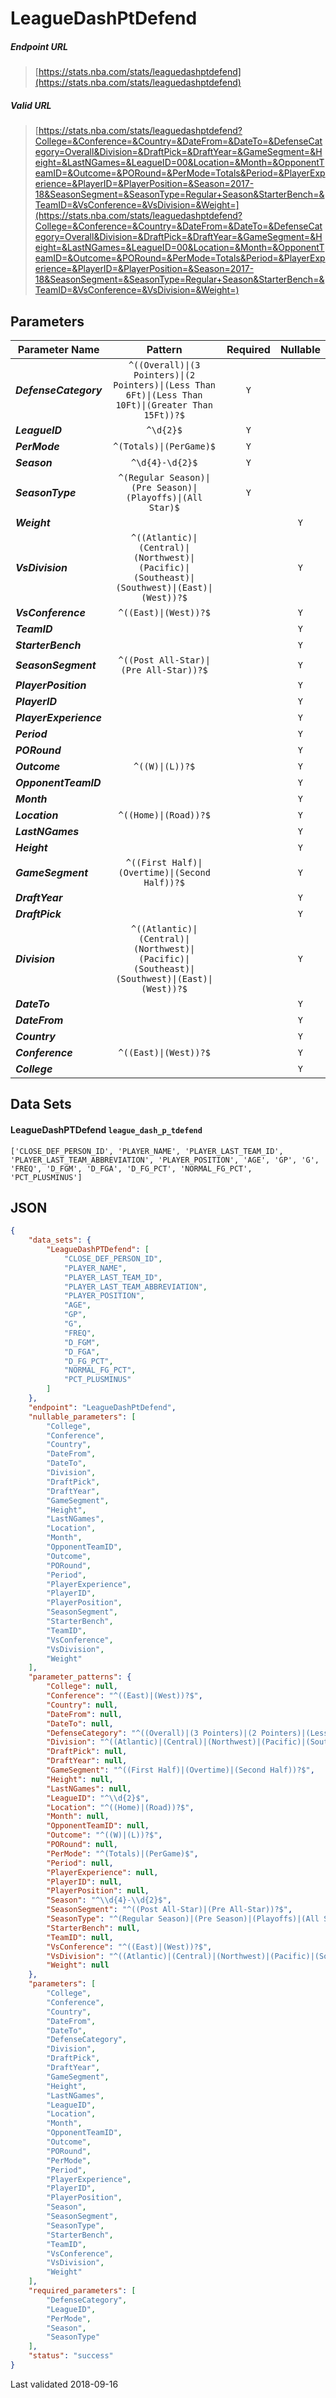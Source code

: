 # LeagueDashPtDefend

##### Endpoint URL
>[https://stats.nba.com/stats/leaguedashptdefend](https://stats.nba.com/stats/leaguedashptdefend)

##### Valid URL
>[https://stats.nba.com/stats/leaguedashptdefend?College=&Conference=&Country=&DateFrom=&DateTo=&DefenseCategory=Overall&Division=&DraftPick=&DraftYear=&GameSegment=&Height=&LastNGames=&LeagueID=00&Location=&Month=&OpponentTeamID=&Outcome=&PORound=&PerMode=Totals&Period=&PlayerExperience=&PlayerID=&PlayerPosition=&Season=2017-18&SeasonSegment=&SeasonType=Regular+Season&StarterBench=&TeamID=&VsConference=&VsDivision=&Weight=](https://stats.nba.com/stats/leaguedashptdefend?College=&Conference=&Country=&DateFrom=&DateTo=&DefenseCategory=Overall&Division=&DraftPick=&DraftYear=&GameSegment=&Height=&LastNGames=&LeagueID=00&Location=&Month=&OpponentTeamID=&Outcome=&PORound=&PerMode=Totals&Period=&PlayerExperience=&PlayerID=&PlayerPosition=&Season=2017-18&SeasonSegment=&SeasonType=Regular+Season&StarterBench=&TeamID=&VsConference=&VsDivision=&Weight=)

## Parameters
Parameter Name | Pattern | Required | Nullable
------------ | :-----------: | :---: | :---:
_**DefenseCategory**_ | `^((Overall)\|(3 Pointers)\|(2 Pointers)\|(Less Than 6Ft)\|(Less Than 10Ft)\|(Greater Than 15Ft))?$` | `Y` |  | 
_**LeagueID**_ | `^\d{2}$` | `Y` |  | 
_**PerMode**_ | `^(Totals)\|(PerGame)$` | `Y` |  | 
_**Season**_ | `^\d{4}-\d{2}$` | `Y` |  | 
_**SeasonType**_ | `^(Regular Season)\|(Pre Season)\|(Playoffs)\|(All Star)$` | `Y` |  | 
_**Weight**_ |  |  | `Y` | 
_**VsDivision**_ | `^((Atlantic)\|(Central)\|(Northwest)\|(Pacific)\|(Southeast)\|(Southwest)\|(East)\|(West))?$` |  | `Y` | 
_**VsConference**_ | `^((East)\|(West))?$` |  | `Y` | 
_**TeamID**_ |  |  | `Y` | 
_**StarterBench**_ |  |  | `Y` | 
_**SeasonSegment**_ | `^((Post All-Star)\|(Pre All-Star))?$` |  | `Y` | 
_**PlayerPosition**_ |  |  | `Y` | 
_**PlayerID**_ |  |  | `Y` | 
_**PlayerExperience**_ |  |  | `Y` | 
_**Period**_ |  |  | `Y` | 
_**PORound**_ |  |  | `Y` | 
_**Outcome**_ | `^((W)\|(L))?$` |  | `Y` | 
_**OpponentTeamID**_ |  |  | `Y` | 
_**Month**_ |  |  | `Y` | 
_**Location**_ | `^((Home)\|(Road))?$` |  | `Y` | 
_**LastNGames**_ |  |  | `Y` | 
_**Height**_ |  |  | `Y` | 
_**GameSegment**_ | `^((First Half)\|(Overtime)\|(Second Half))?$` |  | `Y` | 
_**DraftYear**_ |  |  | `Y` | 
_**DraftPick**_ |  |  | `Y` | 
_**Division**_ | `^((Atlantic)\|(Central)\|(Northwest)\|(Pacific)\|(Southeast)\|(Southwest)\|(East)\|(West))?$` |  | `Y` | 
_**DateTo**_ |  |  | `Y` | 
_**DateFrom**_ |  |  | `Y` | 
_**Country**_ |  |  | `Y` | 
_**Conference**_ | `^((East)\|(West))?$` |  | `Y` | 
_**College**_ |  |  | `Y` | 

## Data Sets
#### LeagueDashPTDefend `league_dash_p_tdefend`
```text
['CLOSE_DEF_PERSON_ID', 'PLAYER_NAME', 'PLAYER_LAST_TEAM_ID', 'PLAYER_LAST_TEAM_ABBREVIATION', 'PLAYER_POSITION', 'AGE', 'GP', 'G', 'FREQ', 'D_FGM', 'D_FGA', 'D_FG_PCT', 'NORMAL_FG_PCT', 'PCT_PLUSMINUS']
```


## JSON
```json
{
    "data_sets": {
        "LeagueDashPTDefend": [
            "CLOSE_DEF_PERSON_ID",
            "PLAYER_NAME",
            "PLAYER_LAST_TEAM_ID",
            "PLAYER_LAST_TEAM_ABBREVIATION",
            "PLAYER_POSITION",
            "AGE",
            "GP",
            "G",
            "FREQ",
            "D_FGM",
            "D_FGA",
            "D_FG_PCT",
            "NORMAL_FG_PCT",
            "PCT_PLUSMINUS"
        ]
    },
    "endpoint": "LeagueDashPtDefend",
    "nullable_parameters": [
        "College",
        "Conference",
        "Country",
        "DateFrom",
        "DateTo",
        "Division",
        "DraftPick",
        "DraftYear",
        "GameSegment",
        "Height",
        "LastNGames",
        "Location",
        "Month",
        "OpponentTeamID",
        "Outcome",
        "PORound",
        "Period",
        "PlayerExperience",
        "PlayerID",
        "PlayerPosition",
        "SeasonSegment",
        "StarterBench",
        "TeamID",
        "VsConference",
        "VsDivision",
        "Weight"
    ],
    "parameter_patterns": {
        "College": null,
        "Conference": "^((East)|(West))?$",
        "Country": null,
        "DateFrom": null,
        "DateTo": null,
        "DefenseCategory": "^((Overall)|(3 Pointers)|(2 Pointers)|(Less Than 6Ft)|(Less Than 10Ft)|(Greater Than 15Ft))?$",
        "Division": "^((Atlantic)|(Central)|(Northwest)|(Pacific)|(Southeast)|(Southwest)|(East)|(West))?$",
        "DraftPick": null,
        "DraftYear": null,
        "GameSegment": "^((First Half)|(Overtime)|(Second Half))?$",
        "Height": null,
        "LastNGames": null,
        "LeagueID": "^\\d{2}$",
        "Location": "^((Home)|(Road))?$",
        "Month": null,
        "OpponentTeamID": null,
        "Outcome": "^((W)|(L))?$",
        "PORound": null,
        "PerMode": "^(Totals)|(PerGame)$",
        "Period": null,
        "PlayerExperience": null,
        "PlayerID": null,
        "PlayerPosition": null,
        "Season": "^\\d{4}-\\d{2}$",
        "SeasonSegment": "^((Post All-Star)|(Pre All-Star))?$",
        "SeasonType": "^(Regular Season)|(Pre Season)|(Playoffs)|(All Star)$",
        "StarterBench": null,
        "TeamID": null,
        "VsConference": "^((East)|(West))?$",
        "VsDivision": "^((Atlantic)|(Central)|(Northwest)|(Pacific)|(Southeast)|(Southwest)|(East)|(West))?$",
        "Weight": null
    },
    "parameters": [
        "College",
        "Conference",
        "Country",
        "DateFrom",
        "DateTo",
        "DefenseCategory",
        "Division",
        "DraftPick",
        "DraftYear",
        "GameSegment",
        "Height",
        "LastNGames",
        "LeagueID",
        "Location",
        "Month",
        "OpponentTeamID",
        "Outcome",
        "PORound",
        "PerMode",
        "Period",
        "PlayerExperience",
        "PlayerID",
        "PlayerPosition",
        "Season",
        "SeasonSegment",
        "SeasonType",
        "StarterBench",
        "TeamID",
        "VsConference",
        "VsDivision",
        "Weight"
    ],
    "required_parameters": [
        "DefenseCategory",
        "LeagueID",
        "PerMode",
        "Season",
        "SeasonType"
    ],
    "status": "success"
}
```

Last validated 2018-09-16